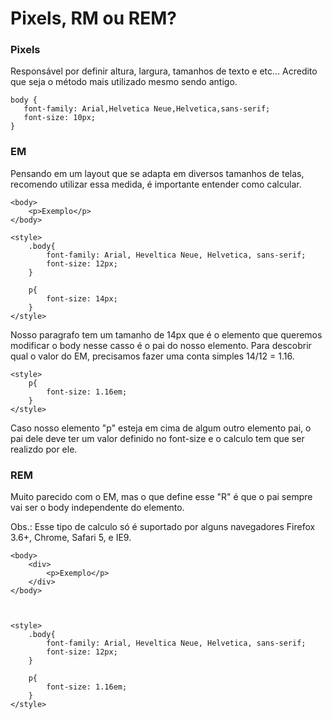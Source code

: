 
# Pixels, RM ou REM?

  
  
  

### Pixels

  

Responsável por definir altura, largura, tamanhos de texto e etc... Acredito que seja o método mais utilizado mesmo sendo antigo.

  

    body {
	   font-family: Arial,Helvetica Neue,Helvetica,sans-serif;
	   font-size: 10px;
    }

  

### EM

  

Pensando em um layout que se adapta em diversos tamanhos de telas, recomendo utilizar essa medida, é importante entender como calcular.

  
    <body>
	    <p>Exemplo</p>
    </body>
      
    <style>
	    .body{
		    font-family: Arial, Heveltica Neue, Helvetica, sans-serif;
		    font-size: 12px;
	    }
	    
	    p{
		    font-size: 14px;
	    }
    </style>

Nosso paragrafo tem um tamanho de 14px que é o elemento que queremos modificar o body nesse casso é o pai do nosso elemento. Para descobrir qual o valor do EM, precisamos fazer uma conta simples 14/12 = 1.16.

  

    <style>
	    p{
		    font-size: 1.16em;
	    }
    </style>

  

Caso nosso elemento "p" esteja em cima de algum outro elemento pai, o pai dele deve ter um valor definido no font-size e o calculo tem que ser realizdo por ele.

  

### REM

  

Muito parecido com o EM, mas o que define esse "R" é que o pai sempre vai ser o body independente do elemento.

  

Obs.: Esse tipo de calculo só é suportado por alguns navegadores Firefox 3.6+, Chrome, Safari 5, e IE9.

  

    <body>
	    <div>
		    <p>Exemplo</p>
	    </div>
    </body>
    
      
    
    <style>
	    .body{
		    font-family: Arial, Heveltica Neue, Helvetica, sans-serif;
		    font-size: 12px;
	    }
	    
	    p{
		    font-size: 1.16em;
	    }
    </style>
